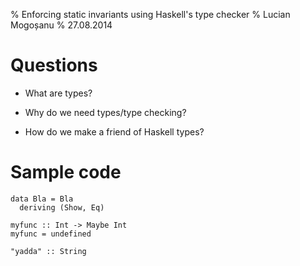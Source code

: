 % Enforcing static invariants using Haskell's type checker
% Lucian Mogoșanu
% 27.08.2014

# Questions

* What are types?

* Why do we need types/type checking?

* How do we make a friend of Haskell types?

# Sample code

~~~~ {.haskell}
data Bla = Bla
  deriving (Show, Eq)

myfunc :: Int -> Maybe Int
myfunc = undefined

"yadda" :: String
~~~~

